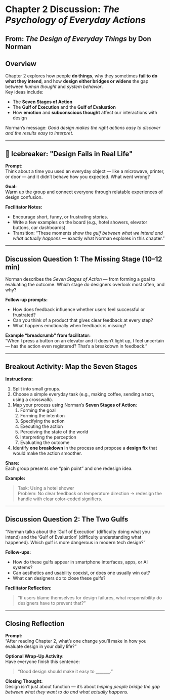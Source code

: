 # Chapter 2 Discussion: *The Psychology of Everyday Actions*
**From**: *The Design of Everyday Things* by Don Norman  
---

## Overview
Chapter 2 explores how people **do things**, why they sometimes **fail to do what they intend**, and how **design either bridges or widens** the gap between *human thought* and *system behavior*.  
Key ideas include:  
- The **Seven Stages of Action**  
- The **Gulf of Execution** and the **Gulf of Evaluation**  
- How **emotion** and **subconscious thought** affect our interactions with design  

Norman’s message: *Good design makes the right actions easy to discover and the results easy to interpret.*

---

## 🧊 Icebreaker: "Design Fails in Real Life" 
**Prompt:**  
Think about a time you used an everyday object — like a microwave, printer, or door — and it didn’t behave how you expected. What went wrong?

**Goal:**  
Warm up the group and connect everyone through relatable experiences of design confusion.

**Facilitator Notes:**  
- Encourage short, funny, or frustrating stories.  
- Write a few examples on the board (e.g., hotel showers, elevator buttons, car dashboards).  
- Transition: “These moments show the *gulf between what we intend and what actually happens* — exactly what Norman explores in this chapter.”

---

##  Discussion Question 1: The Missing Stage (10–12 min)
Norman describes the *Seven Stages of Action* — from forming a goal to evaluating the outcome. Which stage do designers overlook most often, and why?

**Follow-up prompts:**  
- How does feedback influence whether users feel successful or frustrated?  
- Can you think of a product that gives clear feedback at every step?  
- What happens emotionally when feedback is missing?

**Example “breadcrumb” from facilitator:**  
“When I press a button on an elevator and it doesn’t light up, I feel uncertain — has the action even registered? That’s a breakdown in feedback.”

---

## Breakout Activity: Map the Seven Stages 
**Instructions:**  
1. Split into small groups.  
2. Choose a simple everyday task (e.g., making coffee, sending a text, using a crosswalk).  
3. Map your process using Norman’s **Seven Stages of Action**:
   1. Forming the goal  
   2. Forming the intention  
   3. Specifying the action  
   4. Executing the action  
   5. Perceiving the state of the world  
   6. Interpreting the perception  
   7. Evaluating the outcome  
4. Identify **one breakdown** in the process and propose a **design fix** that would make the action smoother.

**Share:**  
Each group presents one “pain point” and one redesign idea.

**Example:**  
> Task: Using a hotel shower  
> Problem: No clear feedback on temperature direction → redesign the handle with clear color-coded signifiers.

---

## Discussion Question 2: The Two Gulfs
“Norman talks about the ‘Gulf of Execution’ (difficulty doing what you intend) and the ‘Gulf of Evaluation’ (difficulty understanding what happened). Which gulf is more dangerous in modern tech design?”

**Follow-ups:**  
- How do these gulfs appear in smartphone interfaces, apps, or AI systems?  
- Can aesthetics and usability coexist, or does one usually win out?  
- What can designers do to close these gulfs?

**Facilitator Reflection:**  
> “If users blame themselves for design failures, what responsibility do designers have to prevent that?”

---

## Closing Reflection
**Prompt:**  
“After reading Chapter 2, what’s one change you’ll make in how you evaluate design in your daily life?”

**Optional Wrap-Up Activity:**  
Have everyone finish this sentence:  
> “Good design should make it easy to _______.”

**Closing Thought:**  
Design isn’t just about function — it’s about *helping people bridge the gap between what they want to do and what actually happens.*
